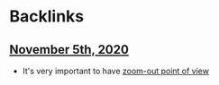 
# Backlinks
## [November 5th, 2020](<November 5th, 2020.md>)
- It's very important to have [zoom-out point of view](<zoom-out point of view.md>)

